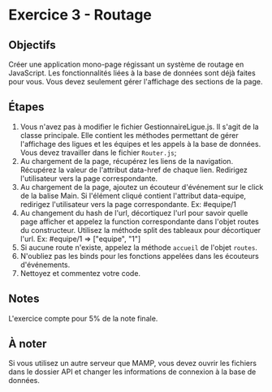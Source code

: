 # Exercice 3 - Routage

## Objectifs

Créer une application mono-page régissant un système de routage en JavaScript. Les fonctionnalités liées à la base de données sont déjà faites pour vous. Vous devez seulement gérer l'affichage des sections de la page.

## Étapes

1. Vous n'avez pas à modifier le fichier GestionnaireLigue.js. Il s'agit de la classe principale. Elle contient les méthodes permettant de gérer l'affichage des ligues et les équipes et les appels à la base de données. Vous devez travailler dans le fichier `Router.js`;
2. Au chargement de la page, récupérez les liens de la navigation. Récupérez la valeur de l'attribut data-href de chaque lien. Redirigez l'utilisateur vers la page correspondante.
3. Au chargement de la page, ajoutez un écouteur d'événement sur le click de la balise Main. Si l'élément cliqué contient l'attribut data-equipe, redirigez l'utilisateur vers la page correspondante. Ex: #equipe/1
4. Au changement du hash de l'url, décortiquez l'url pour savoir quelle page afficher et appelez la function correspondante dans l'objet routes du constructeur. Utilisez la méthode split des tableaux pour décortiquer l'url. Ex: #equipe/1 => ["equipe", "1"]
5. Si aucune route n'existe, appelez la méthode `accueil` de l'objet `routes`.
6. N'oubliez pas les binds pour les fonctions appelées dans les écouteurs d'événements.
7. Nettoyez et commentez votre code.

## Notes

L'exercice compte pour 5% de la note finale.

## À noter

Si vous utilisez un autre serveur que MAMP, vous devez ouvrir les fichiers dans le dossier API et changer les informations de connexion à la base de données.
